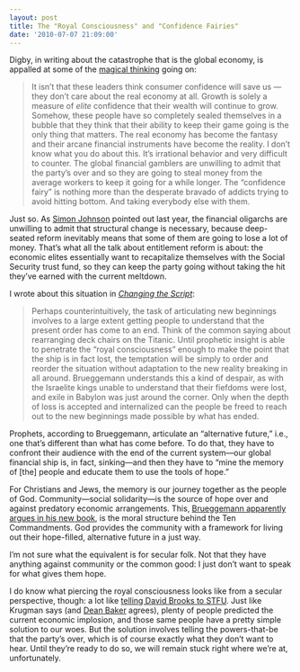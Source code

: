 ```yaml
---
layout: post
title: The "Royal Consciousness" and "Confidence Fairies"
date: '2010-07-07 21:09:00'
---
```



Digby, in writing about the catastrophe that is the global economy, is appalled at some of the [magical thinking](http://digbysblog.blogspot.com/2010/07/do-you-believe-in-confidence-fairies.html) going on:

> It isn’t that these leaders think consumer confidence will save us — they don’t care about the real economy at all. Growth is solely a measure of *elite* confidence that their wealth will continue to grow. Somehow, these people have so completely sealed themselves in a bubble that they think that their ability to keep their game going is the only thing that matters. The real economy has become the fantasy and their arcane financial instruments have become the reality. I don’t know what you do about this. It’s irrational behavior and very difficult to counter. The global financial gamblers are unwilling to admit that the party’s over and so they are going to steal money from the average workers to keep it going for a while longer. The “confidence fairy” is nothing more than the desperate bravado of addicts trying to avoid hitting bottom. And taking everybody else with them.

Just so. As [Simon Johnson](http://www.theatlantic.com/magazine/archive/2009/05/the-quiet-coup/7364/) pointed out last year, the financial oligarchs are unwilling to admit that structural change is necessary, because deep-seated reform inevitably means that some of them are going to lose a lot of money. That’s what all the talk about entitlement reform is about: the economic elites essentially want to recapitalize themselves with the Social Security trust fund, so they can keep the party going without taking the hit they’ve earned with the current meltdown.

I wrote about this situation in [*Changing the Script*](http://www.changingthescript.com/):

> Perhaps counterintuitively, the task of articulating new beginnings involves to a large extent getting people to understand that the present order has come to an end. Think of the common saying about rearranging deck chairs on the Titanic. Until prophetic insight is able to penetrate the “royal consciousness” enough to make the point that the ship is in fact lost, the temptation will be simply to order and reorder the situation without adaptation to the new reality breaking in all around. Brueggemann understands this a kind of despair, as with the Israelite kings unable to understand that their fiefdoms were lost, and exile in Babylon was just around the corner. Only when the depth of loss is accepted and internalized can the people be freed to reach out to the new beginnings made possible by what has ended.

Prophets, according to Brueggemann, articulate an “alternative future,” i.e., one that’s different than what has come before. To do that, they have to confront their audience with the end of the current system—our global financial ship is, in fact, sinking—and then they have to “mine the memory of [the] people and educate them to use the tools of hope.”

For Christians and Jews, the memory is our journey together as the people of God. Community—social solidarity—is the source of hope over and against predatory economic arrangements. This, [Brueggemann apparently argues in his new book](http://www.amazon.com/Journey-Common-Good-Walter-Brueggemann/dp/0664235166), is the moral structure behind the Ten Commandments. God provides the community with a framework for living out their hope-filled, alternative future in a just way.

I’m not sure what the equivalent is for secular folk. Not that they have anything against community or the common good: I just don’t want to speak for what gives them hope.

I do know what piercing the royal consciousness looks like from a secular perspective, though: a lot like [telling David Brooks to STFU](http://krugman.blogs.nytimes.com/2010/07/06/arguments-from-authority). Just like Krugman says (and [Dean Baker](http://www.cepr.net/index.php/blogs/beat-the-press/the-arrogant-david-brooks-tells-readers-that-stimulus-will-risk-national-insolvency) agrees), plenty of people predicted the current economic implosion, and those same people have a pretty simple solution to our woes. But the solution involves telling the powers-that-be that the party’s over, which is of course exactly what they don’t want to hear. Until they’re ready to do so, we will remain stuck right where we’re at, unfortunately.


